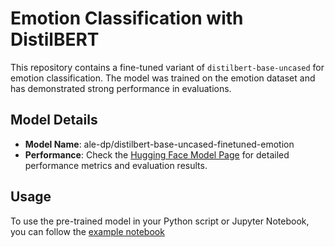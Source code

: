 # Emotion Classification with DistilBERT

This repository contains a fine-tuned variant of `distilbert-base-uncased` for emotion classification. The model was trained on the emotion dataset and has demonstrated strong performance in evaluations.

## Model Details

- **Model Name**: ale-dp/distilbert-base-uncased-finetuned-emotion
- **Performance**: Check the [Hugging Face Model Page](https://huggingface.co/ale-dp/distilbert-base-uncased-finetuned-emotion) for detailed performance metrics and evaluation results.

## Usage

To use the pre-trained model in your Python script or Jupyter Notebook, you can follow the [example notebook](https://huggingface.co/ale-dp/distilbert-base-uncased-finetuned-emotion)
